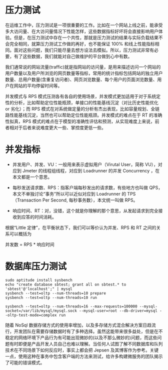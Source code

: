 # 压力测试

在运维工作中，压力测试是一项很重要的工作。比如在一个网站上线之前，能承受多大访问量、在大访问量情况下性能怎样，这些数据指标好坏将会直接影响用户体验。但是，在压力测试中存在一个共性，那就是压力测试的结果与实际负载结果不会完全相同，就算压力测试工作做的再好，也不能保证 100% 和线上性能指标相同。面对这些问题，我们只能尽量去想方设法去模拟。所以，压力测试非常有必要，有了这些数据，我们就能对自己做维护的平台做到心中有数。

我们通常说的网站流量(traffic)就是指网站的访问量，是用来描述访问一个网站的用户数量以及用户所浏览的网页数量等指标，常用的统计指标包括网站的独立用户数量、总用户数量(含重复访问者)、网页浏览数量、每个用户的页面浏览数量、用户在网站的平均停留时间等。

并发模式与 RPS 模式压测各有各自的使用场景，并发模式更加适用于对于系统定性的分析，比如帮助定位性能瓶颈，单接口的性能基线沉淀（对比历史性能优化 or 劣化）；而 RPS 模式在对系统做定量的分析有杰出表现，比如容量规划、全链路性能基线沉淀，当然也可以帮助定位性能瓶颈。并发模式的难点在于 RT 的准确性拟真，RPS 模式的难点在于模型的准确性评估和预测，从实现难度上来说，前者相对于后者来说难度更大一些、掌控度更低一些。

# 并发指标

- 并发用户、并发、VU：一般用来表示虚拟用户（Virutal User，简称 VU），对应到 Jmeter 的线程组线程，对应到 Loadrunner 的并发 Concurrency ，在本文都是一个意思。

- 每秒发送请求数、RPS：指客户端每秒发出的请求数，有些地方也叫做 QPS，本文不单独讨论“事务”所以可以近似对应到 Loadrunner 的 TPS（Transaction Per Second, 每秒事务数），本文统一叫做 RPS。

- 响应时间、RT：对，没错，这个就是你理解的那个意思，从发起请求到完全接收到应答的时间消耗。

根据“Little 定律”，在平衡状态下，我们可以等价认为并发、RPS 和 RT 之间的关系可以概括为

并发数 = RPS \* 响应时间

# 数据库压力测试

```
sudo aptitude install sysbench
echo "create database sbtest; grant all on sbtest.* to 'sbtest'@'localhost';" | mysql
sysbench --test=oltp --num-threads=10 prepare
sysbench --test=oltp --num-threads=10 run

sysbench --test=oltp --num-threads=16 --max-requests=100000 --mysql-socket=/var/lib/mysql/mysql.sock --mysql-user=root --db-driver=mysql --oltp-test-mode=complex run
```

随着 NoSql 数据存储方式的使用率增加，以及多存储方式混合解决方案日趋流行，开发团队在需要存储数据时有了多种选择。虽然这能带来很多益处，但是在不稳定的网络环境下产品行为有可能出现微妙的(以及不那么微妙的)问题，而这些问题有时即便是产品开发人员自己也难以理解。当任何人试图了解不同数据库和队列技术在不同场景下如何反应时，事实上都会把 Jepsen 及其博客作为参考。关键一点，使用这种在事务中包含客户端的方法来测试，给许多构建微服务的团队揭示了可能的错误模式。
